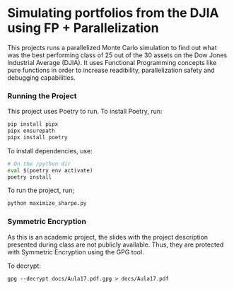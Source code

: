 # Simulating portfolios from the DJIA using FP + Parallelization  

This projects runs a parallelized Monte Carlo simulation to find out what was the best performing class of 25 out of the 30 assets on the Dow Jones Industrial Average (DJIA). It uses Functional Programming concepts like pure functions in order to increase readibility, parallelization safety and debugging capabilities.

### Running the Project

This project uses Poetry to run. To install Poetry, run:
```bash
pip install pipx
pipx ensurepath
pipx install poetry
```

To install dependencies, use:
```bash
# On the /python dir
eval $(poetry env activate)
poetry install
```

To run the project, run;
```bash
python maximize_sharpe.py
````

### Symmetric Encryption

As this is an academic project, the slides with the project description presented during class are not publicly available. Thus, they are protected with Symmetric Encryption using the GPG tool.

To decrypt:

``` 
gpg --decrypt docs/Aula17.pdf.gpg > docs/Aula17.pdf
``` 
